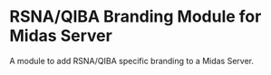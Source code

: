 # RSNA/QIBA Branding Module for Midas Server #

A module to add RSNA/QIBA specific branding to a Midas Server.
